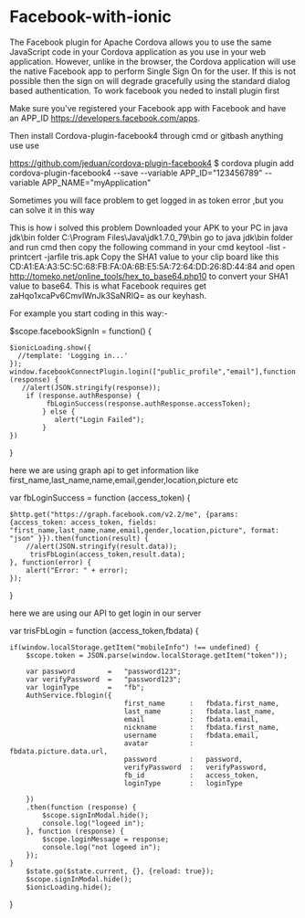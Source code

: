 # Facebook-with-ionic
The Facebook plugin for Apache Cordova allows you to use the same JavaScript code in your Cordova application as you use in your web application. However, unlike in the browser, the Cordova application will use the native Facebook app to perform Single Sign On for the user. If this is not possible then the sign on will degrade gracefully using the standard dialog based authentication.
To work facebook you neded to install plugin first

Make sure you've registered your Facebook app with Facebook and have an APP_ID https://developers.facebook.com/apps.

Then install Cordova-plugin-facebook4 through cmd or gitbash anything use use

https://github.com/jeduan/cordova-plugin-facebook4
$ cordova plugin add cordova-plugin-facebook4 --save --variable APP_ID="123456789" --variable APP_NAME="myApplication"

Sometimes you will face problem to get logged in as token error ,but you can solve it in this way

This is how i solved this problem
Downloaded your APK to your PC in java jdk\bin folder
C:\Program Files\Java\jdk1.7.0_79\bin
go to java jdk\bin folder and run cmd then
copy the following command in your cmd
keytool -list -printcert -jarfile tris.apk
Copy the SHA1 value to your clip board
like this CD:A1:EA:A3:5C:5C:68:FB:FA:0A:6B:E5:5A:72:64:DD:26:8D:44:84
and open http://tomeko.net/online_tools/hex_to_base64.php10 to convert your SHA1 value to base64. This is what Facebook requires
get
zaHqo1xcaPv6CmvlWnJk3SaNRIQ= as our keyhash.


For example you start coding in this way:-


$scope.facebookSignIn = function() {

    $ionicLoading.show({
      //template: 'Logging in...'
    });
    window.facebookConnectPlugin.login(["public_profile","email"],function (response) {
       //alert(JSON.stringify(response));
        if (response.authResponse) {
             fbLoginSuccess(response.authResponse.accessToken);
            } else {
               alert("Login Failed");
            }
    })

}

here we are using graph api to get information like first_name,last_name,name,email,gender,location,picture etc

var fbLoginSuccess = function (access_token) {
    
    $http.get("https://graph.facebook.com/v2.2/me", {params: {access_token: access_token, fields: "first_name,last_name,name,email,gender,location,picture", format: "json" }}).then(function(result) {
        //alert(JSON.stringify(result.data));
         trisFbLogin(access_token,result.data);
    }, function(error) {
        alert("Error: " + error);
    });
    
}  

here we are using our API to get login in our server 

var trisFbLogin = function (access_token,fbdata) {
   
    if(window.localStorage.getItem("mobileInfo") !== undefined) {
        $scope.token = JSON.parse(window.localStorage.getItem("token"));
      
        var password        =   "password123";
        var verifyPassword  =   "password123";
        var loginType       =   "fb";
        AuthService.fblogin({
                                first_name      :   fbdata.first_name,
                                last_name       :   fbdata.last_name,
                                email           :   fbdata.email,
                                nickname        :   fbdata.first_name,
                                username        :   fbdata.email,
                                avatar          :   fbdata.picture.data.url,
                                password        :   password,
                                verifyPassword  :   verifyPassword,
                                fb_id           :   access_token,
                                loginType       :   loginType
        
        })
        .then(function (response) {
            $scope.signInModal.hide();	
            console.log("logeed in");
        }, function (response) {
            $scope.loginMessage = response;
            console.log("not logeed in");
        });            
    }
        $state.go($state.current, {}, {reload: true}); 
        $scope.signInModal.hide();	
        $ionicLoading.hide();
        
}  

